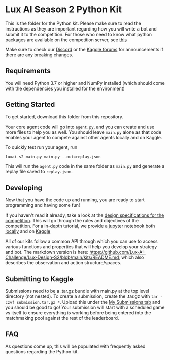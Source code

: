 # Lux AI Season 2 Python Kit

This is the folder for the Python kit. Please make sure to read the instructions as they are important regarding how you will write a bot and submit it to the competition. For those who need to know what python packages are available on the competition server, see [this](https://github.com/Lux-AI-Challenge/Lux-Design-S2/tree/main/kits/available_packages.txt)

Make sure to check our [Discord](https://discord.gg/aWJt3UAcgn) or the [Kaggle forums](https://www.kaggle.com/c/lux-ai-season2/discussion) for announcements if there are any breaking changes.

## Requirements

You will need Python 3.7 or higher and NumPy installed (which should come with the dependencies you installed for the environment)

## Getting Started

To get started, download this folder from this repository.

Your core agent code will go into `agent.py`, and you can create and use more files to help you as well. You should leave `main.py` alone as that code enables your agent to compete against other agents locally and on Kaggle.

To quickly test run your agent, run

```python
luxai-s2 main.py main.py --out=replay.json
```

This will run the `agent.py` code in the same folder as `main.py` and generate a replay file saved to `replay.json`.

## Developing
Now that you have the code up and running, you are ready to start programming and having some fun!

If you haven't read it already, take a look at the [design specifications for the competition](https://www.lux-ai.org/specs-s2). This will go through the rules and objectives of the competition. For a in-depth tutorial, we provide a jupyter notebook both [locally](https://github.com/Lux-AI-Challenge/Lux-Design-S2/blob/main/kits/python/lux-ai-challenge-season-2-tutorial-python.ipynb) and on [Kaggle](https://www.kaggle.com/code/stonet2000/lux-ai-challenge-season-2-tutorial-python)

All of our kits follow a common API through which you can use to access various functions and properties that will help you develop your strategy and bot. The markdown version is here: https://github.com/Lux-AI-Challenge/Lux-Design-S2/blob/main/kits/README.md, which also describes the observation and action structure/spaces.

## Submitting to Kaggle

Submissions need to be a .tar.gz bundle with main.py at the top level directory (not nested). To create a submission, create the .tar.gz with `tar -czvf submission.tar.gz *`. Upload this under the [My Submissions tab](https://www.kaggle.com/competitions/lux-ai-season-2/submissions) and you should be good to go! Your submission will start with a scheduled game vs itself to ensure everything is working before being entered into the matchmaking pool against the rest of the leaderboard.

## FAQ

As questions come up, this will be populated with frequently asked questions regarding the Python kit.
